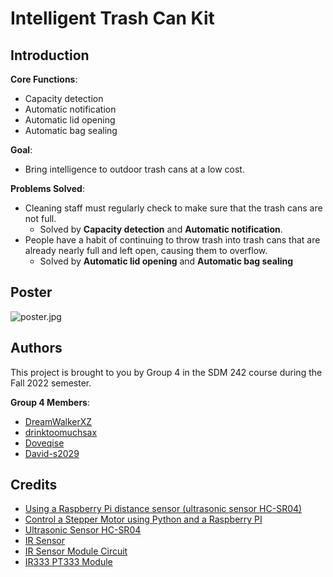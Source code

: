 # Intelligent Trash Can Kit

## Introduction

**Core Functions**:

 - Capacity detection
 - Automatic notification
 - Automatic lid opening
 - Automatic bag sealing

**Goal**:

 - Bring intelligence to outdoor trash cans at a low cost.

**Problems Solved**:

 - Cleaning staff must regularly check to make sure that the trash cans are not full.
   - Solved by **Capacity detection** and **Automatic notification**.
 - People have a habit of continuing to throw trash into trash cans that are already nearly full and left open, causing them to overflow.
   - Solved by **Automatic lid opening** and **Automatic bag sealing**

## Poster

![poster.jpg](https://s2.loli.net/2022/12/30/ysDq2ljT7LItKBY.png)

## Authors

This project is brought to you by Group 4 in the SDM 242 course during the Fall 2022 semester.

**Group 4 Members**:
 - [DreamWalkerXZ](https://github.com/DreamWalkerXZ)
 - [drinktoomuchsax](https://github.com/drinktoomuchsax)
 - [Doveqise](https://github.com/Doveqise)
 - [David-s2029](https://github.com/David-s2029)

## Credits

- [Using a Raspberry Pi distance sensor (ultrasonic sensor HC-SR04)](https://tutorials-raspberrypi.com/raspberry-pi-ultrasonic-sensor-hc-sr04/)
- [Control a Stepper Motor using Python and a Raspberry PI](https://danielwilczak101.medium.com/control-a-stepper-motor-using-python-and-a-raspberry-pi-11f67d5a8d6d)
- [Ultrasonic Sensor HC-SR04](https://grabcad.com/library/ultrasonic-sensor-hc-sr04-3)
- [IR Sensor](https://grabcad.com/library/ir-sensor-7)
- [IR Sensor Module Circuit](https://circuitdigest.com/electronic-circuits/ir-sensor-circuit-diagram)
- [IR333 PT333 Module](https://oshwhub.com/jixin/project-43d72fd6c5764f3abb0b2004313ffb05)
